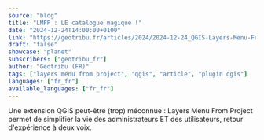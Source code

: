 ```yaml
---
source: "blog"
title: "LMFP : LE catalogue magique !"
date: "2024-12-24T14:00:00+0100"
link: "https://geotribu.fr/articles/2024/2024-12-24_QGIS-Layers-Menu-From-Project-Le-catalogue-magique/?utm_source=rss-feed&utm_medium=RSS&utm_campaign=feed-syndication"
draft: "false"
showcase: "planet"
subscribers: ["geotribu_fr"]
author: "Geotribu (FR)"
tags: ["layers menu from project", "qgis", "article", "plugin qgis"]
languages: ["fr_fr"]
available_languages: ["fr_fr"]
---
```


Une extension QGIS peut-être (trop) méconnue : Layers Menu From Project permet de simplifier la vie des administrateurs ET des utilisateurs, retour d'expérience à deux voix.
